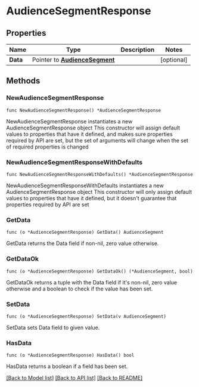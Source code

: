 # AudienceSegmentResponse

## Properties

Name | Type | Description | Notes
------------ | ------------- | ------------- | -------------
**Data** | Pointer to [**AudienceSegment**](AudienceSegment.md) |  | [optional] 

## Methods

### NewAudienceSegmentResponse

`func NewAudienceSegmentResponse() *AudienceSegmentResponse`

NewAudienceSegmentResponse instantiates a new AudienceSegmentResponse object
This constructor will assign default values to properties that have it defined,
and makes sure properties required by API are set, but the set of arguments
will change when the set of required properties is changed

### NewAudienceSegmentResponseWithDefaults

`func NewAudienceSegmentResponseWithDefaults() *AudienceSegmentResponse`

NewAudienceSegmentResponseWithDefaults instantiates a new AudienceSegmentResponse object
This constructor will only assign default values to properties that have it defined,
but it doesn't guarantee that properties required by API are set

### GetData

`func (o *AudienceSegmentResponse) GetData() AudienceSegment`

GetData returns the Data field if non-nil, zero value otherwise.

### GetDataOk

`func (o *AudienceSegmentResponse) GetDataOk() (*AudienceSegment, bool)`

GetDataOk returns a tuple with the Data field if it's non-nil, zero value otherwise
and a boolean to check if the value has been set.

### SetData

`func (o *AudienceSegmentResponse) SetData(v AudienceSegment)`

SetData sets Data field to given value.

### HasData

`func (o *AudienceSegmentResponse) HasData() bool`

HasData returns a boolean if a field has been set.


[[Back to Model list]](../README.md#documentation-for-models) [[Back to API list]](../README.md#documentation-for-api-endpoints) [[Back to README]](../README.md)


